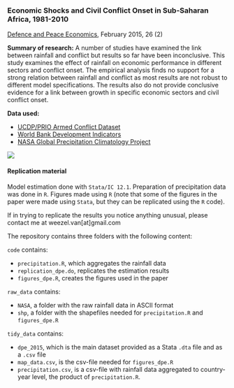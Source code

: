### Economic Shocks and Civil Conflict Onset in Sub-Saharan Africa, 1981-2010
[Defence and Peace Economics](http://www.tandfonline.com/doi/full/10.1080/10242694.2014.887489), February 2015, 26 (2)

**Summary of research:** 
A number of studies have examined the link between rainfall and conflict but results so far have been inconclusive.
This study examines the effect of rainfall on economic performance in different sectors and conflict onset. 
The empirical analysis finds no support for a strong relation between rainfall and conflict as most results are not robust to different model specifications. 
The results also do not provide conclusive evidence for a link between growth in specific economic sectors and civil conflict onset.

**Data used:** 
* [UCDP/PRIO Armed Conflict Dataset](http://www.pcr.uu.se/research/ucdp/datasets/ucdp_prio_armed_conflict_dataset/)
* [World Bank Development Indicators](http://databank.worldbank.org/data/reports.aspx?source=world-development-indicators)
* [NASA Global Precipitation Climatology Project](http://precip.gsfc.nasa.gov/)

![](http://i.imgur.com/0FjHa2G.png)

#### Replication material

Model estimation done with `Stata/IC 12.1`.
Preparation of precipitation data was done in `R`.
Figures made using `R` (note that some of the figures in the paper were made using `Stata`, but they can be replicated using the `R` code).

If in trying to replicate the results you notice anything unusual, please contact me at weezel.van[at]gmail.com

The repository contains three folders with the following content:

`code` contains:

* `precipitation.R`, which aggregates the rainfall data   
* `replication_dpe.do`, replicates the estimation results
* `figures_dpe.R`, creates the figures used in the paper

`raw_data` contains:

* `NASA`, a folder with the raw rainfall data in ASCII format    
* `shp`, a folder  with the shapefiles needed for `precipitation.R` and `figures_dpe.R`       

`tidy_data` contains:

* `dpe_2015`, which is the main dataset provided as a Stata `.dta` file and as a `.csv` file    
*  `map_data.csv`, is the csv-file needed for `figures_dpe.R`        
*  `precipitation.csv`, is a csv-file with rainfall data aggregated to country-year level, the product of `precipitation.R`. 

